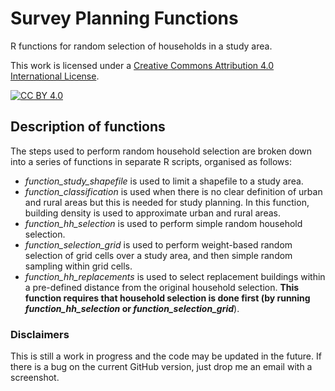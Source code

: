 # Survey Planning Functions

R functions for random selection of households in a study area.

This work is licensed under a
[Creative Commons Attribution 4.0 International License][cc-by].

[![CC BY 4.0][cc-by-image]][cc-by]

[cc-by]: http://creativecommons.org/licenses/by/4.0/
[cc-by-image]: https://i.creativecommons.org/l/by/4.0/88x31.png
[cc-by-shield]: https://img.shields.io/badge/License-CC%20BY%204.0-lightgrey.svg

## Description of functions

The steps used to perform random household selection are broken down into a series of functions in separate R scripts, organised as follows:

* *function_study_shapefile* is used to limit a shapefile to a study area.
* *function_classification* is used when there is no clear definition of urban and rural areas but this is needed for study planning. In this function, building density is used to approximate urban and rural areas.
* *function_hh_selection* is used to perform simple random household selection.
* *function_selection_grid* is used to perform weight-based random selection of grid cells over a study area, and then simple random sampling within grid cells.
* *function_hh_replacements* is used to select replacement buildings within a pre-defined distance from the original household selection. **This function requires that household selection is done first (by running *function_hh_selection* or *function_selection_grid***).

### Disclaimers
This is still a work in progress and the code may be updated in the future. If there is a bug on the current GitHub version, just drop me an email with a screenshot.
